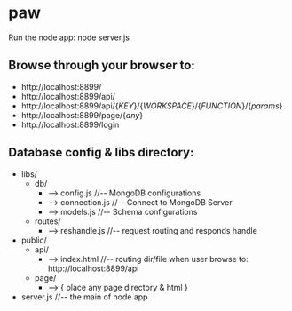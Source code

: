 paw
===

Run the node app:
  node server.js

Browse through your browser to:
---
  * http://localhost:8899/
  * http://localhost:8899/api/
  * http://localhost:8899/api/{_KEY_}/{_WORKSPACE_}/{_FUNCTION_}/{_params_}
  * http://localhost:8899/page/{_any_}
  * http://localhost:8899/login


Database config & libs directory:
---
* libs/
  * db/
    * --> config.js       //-- MongoDB configurations
    * --> connection.js   //-- Connect to MongoDB Server
    * --> models.js       //-- Schema configurations
  * routes/
    * --> reshandle.js    //-- request routing and responds handle
* public/
  * api/
    * --> index.html      //-- routing dir/file when user browse to: http://localhost:8899/api
  * page/
    * --> { place any page directory & html }
* server.js           //-- the main of node app
  
